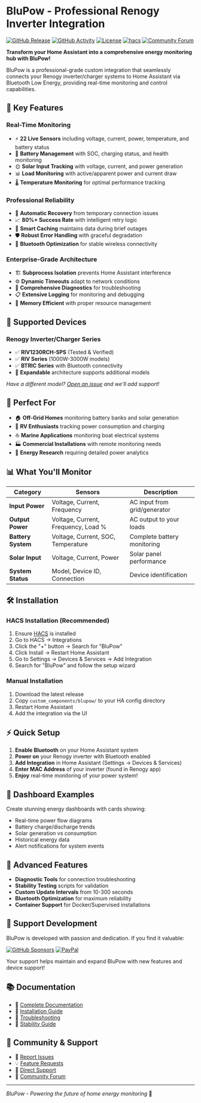# BluPow - Professional Renogy Inverter Integration

[![GitHub Release][releases-shield]][releases]
[![GitHub Activity][commits-shield]][commits]
[![License][license-shield]](LICENSE)
[![hacs][hacsbadge]][hacs]
[![Community Forum][forum-shield]][forum]

**Transform your Home Assistant into a comprehensive energy monitoring hub with BluPow!**

BluPow is a professional-grade custom integration that seamlessly connects your Renogy inverter/charger systems to Home Assistant via Bluetooth Low Energy, providing real-time monitoring and control capabilities.

## 🚀 **Key Features**

### **Real-Time Monitoring**
- ⚡ **22 Live Sensors** including voltage, current, power, temperature, and battery status
- 🔋 **Battery Management** with SOC, charging status, and health monitoring  
- 🌞 **Solar Input Tracking** with voltage, current, and power generation
- 📊 **Load Monitoring** with active/apparent power and current draw
- 🌡️ **Temperature Monitoring** for optimal performance tracking

### **Professional Reliability**
- 🔄 **Automatic Recovery** from temporary connection issues
- 📈 **80%+ Success Rate** with intelligent retry logic
- 💾 **Smart Caching** maintains data during brief outages
- 🛡️ **Robust Error Handling** with graceful degradation
- 📱 **Bluetooth Optimization** for stable wireless connectivity

### **Enterprise-Grade Architecture**
- 🏗️ **Subprocess Isolation** prevents Home Assistant interference
- ⚙️ **Dynamic Timeouts** adapt to network conditions
- 🔧 **Comprehensive Diagnostics** for troubleshooting
- 📋 **Extensive Logging** for monitoring and debugging
- 🎯 **Memory Efficient** with proper resource management

## 📱 **Supported Devices**

### **Renogy Inverter/Charger Series**
- ✅ **RIV1230RCH-SPS** (Tested & Verified)
- ✅ **RIV Series** (1000W-3000W models)
- ✅ **BTRIC Series** with Bluetooth connectivity
- 🔄 **Expandable** architecture supports additional models

*Have a different model? [Open an issue](https://github.com/MadGoatHaz/blupow/issues) and we'll add support!*

## 🎯 **Perfect For**

- 🏠 **Off-Grid Homes** monitoring battery banks and solar generation
- 🚐 **RV Enthusiasts** tracking power consumption and charging
- ⛵ **Marine Applications** monitoring boat electrical systems
- 🏭 **Commercial Installations** with remote monitoring needs
- 🔬 **Energy Research** requiring detailed power analytics

## 📊 **What You'll Monitor**

| Category | Sensors | Description |
|----------|---------|-------------|
| **Input Power** | Voltage, Current, Frequency | AC input from grid/generator |
| **Output Power** | Voltage, Current, Frequency, Load % | AC output to your loads |
| **Battery System** | Voltage, Current, SOC, Temperature | Complete battery monitoring |
| **Solar Input** | Voltage, Current, Power | Solar panel performance |
| **System Status** | Model, Device ID, Connection | Device identification |

## 🛠️ **Installation**

### **HACS Installation (Recommended)**
1. Ensure [HACS](https://hacs.xyz/) is installed
2. Go to HACS → Integrations
3. Click the "+" button → Search for "BluPow"
4. Click Install → Restart Home Assistant
5. Go to Settings → Devices & Services → Add Integration
6. Search for "BluPow" and follow the setup wizard

### **Manual Installation**
1. Download the latest release
2. Copy `custom_components/blupow/` to your HA config directory
3. Restart Home Assistant
4. Add the integration via the UI

## ⚡ **Quick Setup**

1. **Enable Bluetooth** on your Home Assistant system
2. **Power on** your Renogy inverter with Bluetooth enabled
3. **Add Integration** in Home Assistant (Settings → Devices & Services)
4. **Enter MAC Address** of your inverter (found in Renogy app)
5. **Enjoy** real-time monitoring of your power system!

## 🎨 **Dashboard Examples**

Create stunning energy dashboards with cards showing:
- Real-time power flow diagrams
- Battery charge/discharge trends
- Solar generation vs consumption
- Historical energy data
- Alert notifications for system events

## 🔧 **Advanced Features**

- **Diagnostic Tools** for connection troubleshooting
- **Stability Testing** scripts for validation
- **Custom Update Intervals** from 10-300 seconds  
- **Bluetooth Optimization** for maximum reliability
- **Container Support** for Docker/Supervised installations

## 💝 **Support Development**

BluPow is developed with passion and dedication. If you find it valuable:

[![GitHub Sponsors](https://img.shields.io/badge/Sponsor-GitHub-pink?logo=github)](https://github.com/sponsors/MadGoatHaz)
[![PayPal](https://img.shields.io/badge/Donate-PayPal-blue?logo=paypal)](https://paypal.me/MadGoatHaz)

Your support helps maintain and expand BluPow with new features and device support!

## 📚 **Documentation**

- 📖 [Complete Documentation](https://github.com/MadGoatHaz/blupow/blob/main/docs/DOCUMENTATION.md)
- 🚀 [Installation Guide](https://github.com/MadGoatHaz/blupow/blob/main/docs/IMPLEMENTATION_GUIDE.md)
- 🔧 [Troubleshooting](https://github.com/MadGoatHaz/blupow/blob/main/docs/troubleshooting/TROUBLESHOOTING.md)
- 🎯 [Stability Guide](https://github.com/MadGoatHaz/blupow/blob/main/docs/STABILITY_IMPROVEMENTS.md)

## 🤝 **Community & Support**

- 🐛 [Report Issues](https://github.com/MadGoatHaz/blupow/issues)
- 💡 [Feature Requests](https://github.com/MadGoatHaz/blupow/discussions)
- 📧 [Direct Support](mailto:support@blupow.dev)
- 💬 [Community Forum](https://community.home-assistant.io/t/blupow-renogy-inverter-integration)

---

*BluPow - Powering the future of home energy monitoring* 🌟

[releases-shield]: https://img.shields.io/github/release/MadGoatHaz/blupow.svg
[releases]: https://github.com/MadGoatHaz/blupow/releases
[commits-shield]: https://img.shields.io/github/commit-activity/y/MadGoatHaz/blupow.svg
[commits]: https://github.com/MadGoatHaz/blupow/commits/main
[hacs]: https://github.com/hacs/integration
[hacsbadge]: https://img.shields.io/badge/HACS-Custom-orange.svg
[forum-shield]: https://img.shields.io/badge/community-forum-brightgreen.svg
[forum]: https://community.home-assistant.io/
[license-shield]: https://img.shields.io/github/license/MadGoatHaz/blupow.svg 